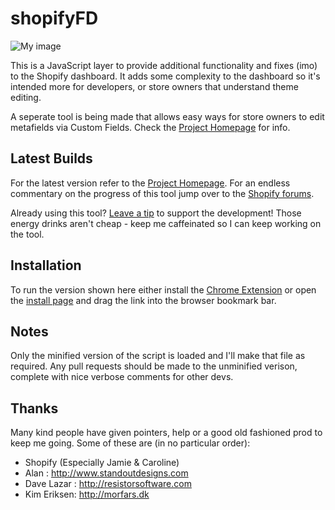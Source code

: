 shopifyFD
=========

![My image](https://freakdesign-us.s3.amazonaws.com/shopify/shopifyFD/i/tile_lge.png)

This is a JavaScript layer to provide additional functionality and fixes (imo) to the Shopify dashboard. It adds some complexity to the dashboard so it's intended more for developers, or store owners that understand theme editing.

A seperate tool is being made that allows easy ways for store owners to edit metafields via Custom Fields. Check the [Project Homepage](http://shopify.freakdesign.com.au/index.html#customfields) for info. 

Latest Builds
-------------

For the latest version refer to the [Project Homepage](http://shopifyfd.com). For an endless commentary on the progress of this tool jump over to the [Shopify forums](https://ecommerce.shopify.com/c/ecommerce-design/t/tool-to-add-new-dashboard-features-metafields-bulk-edits-time-saving-awesomeness-151067).

Already using this tool? [Leave a tip](http://shopify.freakdesign.com.au/#donate) to support the development! Those energy drinks aren't cheap - keep me caffeinated so I can keep working on the tool.


Installation
------------

To run the version shown here either install the [Chrome Extension](http://bit.ly/_shopifyFD) or open the [install page](https://rawgithub.com/freakdesign/shopifyFD/master/installation.html) and drag the link into the browser bookmark bar.

Notes
------------

Only the minified version of the script is loaded and I'll make that file as required. Any pull requests should be made to the unminified verison, complete with nice verbose comments for other devs. 


Thanks
------

Many kind people have given pointers, help or a good old fashioned prod to keep me going. Some of these are (in no particular order):
* Shopify (Especially Jamie & Caroline)
* Alan : http://www.standoutdesigns.com
* Dave Lazar : http://resistorsoftware.com
* Kim Eriksen: http://morfars.dk
